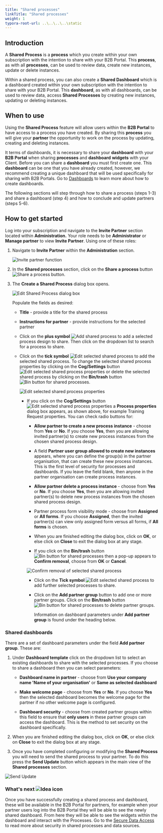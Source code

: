 ```yaml
---
title: "Shared processes"
linkTitle: "Shared processes"
weight: 1
typora-root-url: ..\..\..\..\static
---
```


## Introduction

A **Shared Process** is a **process** which you create within your own subscription with the intention to share with your B2B Portal. This **process**, as with all **processes**, can be used to review data, create new instances, update or delete instances. 

Within a shared process, you can also create a **Shared Dashboard** which is a dashboard created within your own subscription with the intention to share with your B2B Portal. This **dashboard**, as with all dashboards, can be used to review data, access **Shared Processes** by creating new instances, updating or deleting instances.

## When to use

Using the **Shared Process** feature will allow users within the **B2B Portal** to have access to a process you have created. By sharing this **process** you will give your **partner** the opportunity to work on the process by updating, creating and deleting instances.

It terms of dashboards, it is necessary to share your **dashboard** with your **B2B** **Portal** when sharing **processes** and **dashboard** **widgets** with your Client. Before you can share a **dashboard** you must first create one. This **dashboard** can be one that you have already created, however, we recommend creating a unique dashboard that will be used specifically for sharing with B2B Portals. Go to [Dashboards](/docs/platform/pages/) to learn more about how to create dashboards.

The following sections will step through how to share a process (steps 1-3) and share a dashboard (step 4) and how to conclude and update partners (steps 5-6).

## How to get started

Log into your subscription and navigate to the **Invite Partner** section located within **Administration.** Your role needs to be **Administrator** or **Manage partner** to view **Invite Partner**. Using one of these roles:

1. Navigate to **Invite Partner** within the **Administration** section. 

   ![Invite partner function](/images/invite-partner-function.jpg)

2. In the **Shared processes** section, click on the **Share a process** button ![Share a process button](/images/share-a-process.jpg). 

3. The **Create a Shared Process** dialog box opens. 

   ![Edit Shared Process dialog box](/images/edit-shared-process.jpg)

   Populate the fields as desired:

   - **Title** - provide a title for the shared process

   - **Instructions for partner** - provide instructions for the selected partner

   - Click on the **plus symbol** ![Add shared process](/images/add-process.jpg) to add a selected process design to share. Then click on the dropdown list to search for a process to share.	

   - Click on the **tick symbol** ![Edit selected shared  process](/images/edit-selected-process.jpg) to add the selected shared process. To change the selected shared process properties by clicking on the **Cog/Settings** button ![Edit selected shared process properties](/images/cog-shared-process.jpg) or delete the selected shared process by clicking on the **Bin/trash** button ![Bin button for shared processes](/images/bin-shared-process.jpg). 

      ![Edit selected shared process properties](/images/change-selected-prop.jpg)

     - If you click on the **Cog/Settings** button ![Edit selected shared process properties](/images/cog-shared-process.jpg) a **Process properties** dialog box appears, as shown above, for example Training Request properties. You can check radio buttons for:

       - **Allow partner to create a new process instance** - choose from **Yes** or **No**. If you choose **Yes**, then you are allowing invited partner(s) to create new process instances from the chosen shared process design. 
       - A field **Partner user group allowed to create new instances** appears, where you can define the group(s) in the partner organisation, that can create these new process instances. This is the first level of security for processes and dashboards. If you leave the field blank, then anyone in the partner organisation can create process instances.
       - **Allow partner delete a process instance** - choose from **Yes** or **No**. If you choose **Yes**, then you are allowing invited partner(s) to delete new process instances from the chosen shared process design.
       - Partner process form visibility mode - choose from **Assigned** or **All forms**. If you choose **Assigned**, then the invited partner(s) can view only assigned form versus all forms, if **All forms** is chosen.
       
        - When you are finished editing the dialog box, click on **OK**, or else click on **Close** to exit the dialog box at any stage. 
       
       - If you click on the **Bin/trash** button ![Bin button for shared processes](/images/bin-shared-process.jpg) then a pop-up appears to **Confirm removal**, choose from **OK** or **Cancel**. 
       
       ![Confirm removal of selected shared process](/images/confirm-removal.jpg)
       
       - Click on the **Tick symbol** ![Edit selected shared  process](/images/edit-selected-process.jpg) to add further selected processes to share.
       
       - Click on the **Add partner group** button to add one or more partner groups. Click on the **Bin/trash** button ![Bin button for shared processes](/images/bin-shared-process.jpg) to delete partner groups.
       
         Information on dashboard parameters under **Add partner group** is found under the heading below.
       
### Shared dashboards ###

There are a set of dashboard parameters under the field **Add partner group**. These are:

1. Under **Dashboard template** click on the dropdown list to select an existing dashboards to share with the selected processes. If you choose to share a dashboard then you can select parameters:

   -  **Dashboard name in partner** - choose from **Use your company name 'Name of your organisation'** or **Same as selected dashboard**

   -  **Make welcome page** - choose from **Yes** or **No**. If you choose **Yes** then the selected dashboard becomes the welcome page for the partner if no other welcome page is configured.

   -  **Dashboard security** - choose from created partner groups within this field to ensure that **only users** in these partner groups can access the dashboard. This is the method to set security on the dashboard specifically.

2. When you are finished editing the dialog box, click on **OK**, or else click on **Close** to exit the dialog box at any stage. 
3. Once you have completed configuring or modifying the **Shared Process** you will need to send the shared process to your partner. To do this press the **Send Update** button which appears in the main view of the **Shared processes** section.

![Send Update](/images/send-update-partner.jpg)



### What's next  ![Idea icon](/images/18.png) ###

Once you have successfully creating a shared process and dashboard, these will be available in the B2B Portal for partners, for example when your partner users log into the B2B Portal they will be able to see the newly shared dashboard. From here they will be able to see the widgets within the dashboard and interact with the Processes. Go to the [Secure Data Access](/docs/platform/b2b-portals/data-access/) to read more about security in shared processes and data sources.
